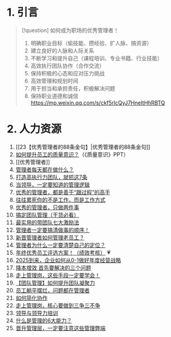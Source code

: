 # 1. 引言 
>[!question] 如何成为职场的优秀管理者！
>1. 明确职业目标（偷技能、攒经验、扩人脉、搞资源）
>2. 建立良好的人脉和人际关系
>3. 不断学习和提升自己（课程培训、专业书籍、行业技能）
>4. 高效执行团队协作（合作交流）
>5. 保持积极的心态和应对压力挑战
>6. 高效管理和规划时间
>7. 用于担当和承担责任，积极解决问题
>8. 保持职业道德和诚信
> https://mp.weixin.qq.com/s/ckf5rlcQyJ7HneItHhRBTQ

# 2. 人力资源
1. [[23【优秀管理者的88条金句】|优秀管理者的88条金句]]
2. [如何提升员工的质量意识？](https://mp.weixin.qq.com/s/xxVJSC2dZX9Vo7EICGDrsA)（《质量意识》PPT）
3. [[优秀管理者]]
4. [管理者每天都在做什么？](https://mp.weixin.qq.com/s/LPmIWR8afRUkiuyOSGRgpg) 
5. [打造高执行力团队，就抓这7条](https://mp.weixin.qq.com/s/VIfmujbvx_2p9noqpy-RiA)
6. [当领导，一定要知道的管理逻辑 ​​​](https://mp.weixin.qq.com/s/pa_CMUocxUyrkHIjCSnD2w)
7. [优秀的管理者，都是善于“跟过程”的高手](https://mp.weixin.qq.com/s/BkOHs-UD8hwh2-g9tZLeaQ)
8. [往往累死你的不是工作，而是工作方式 ​​​](https://mp.weixin.qq.com/s/v29y3BnEWvd8TAYtmT-ZRA)
9. [优秀的管理者，只做两件事 ​​​](https://mp.weixin.qq.com/s/aOJDfikXer9nefgcQo5QEA)
10. [搞定团队管理（干货必看）](https://mp.weixin.qq.com/s/xWd1cs1k8eEJzp5hsnQkdQ)
11. [最实用的带团队七大激励法](https://mp.weixin.qq.com/s/FSVX_HS9geH8eOfeXCyNGQ)
12. [管理者一定要搞清做事的顺序！](https://mp.weixin.qq.com/s/Hx95auNvQAtXimqSZjhz0A)
13. [新晋管理者如何管理老员工？](https://mp.weixin.qq.com/s/-6Y2Hdrj6u0K0QXSO79rKQ)
14. [管理者为什么一定要清楚自己的定位？](https://mp.weixin.qq.com/s/JP-iO6EsimXtb1alBs2VPw)
15. [年终优秀员工评选方案！（绩效考核）](https://mp.weixin.qq.com/s/SZ2Qj6ASB49_V3doZAOTWA) 💗
16. [2025到来，企业如何从0-1做好年度经营战略](https://mp.weixin.qq.com/s/doyPolKyouStD4VJr8qwNA)
17. [降本增效 首先要解决的三个问题](https://mp.weixin.qq.com/s/lsuOoKdzv1teOjkK0Fv_3w)
18. [走上管理岗，这些手段一定要学会！](https://mp.weixin.qq.com/s/i-JWZ7QiMDPLcEMJTxuvdQ)
19. [【团队管理】​如何提升团队凝聚力](https://mp.weixin.qq.com/s/BdvM7iVi2l5AY7uGpGQbsA)
20. [员工躺平摆烂，问题都在管理者](https://mp.weixin.qq.com/s/WsZfEd6kJeYXN7X3BqdI7Q)
21. [如何简化协作](https://mp.weixin.qq.com/s/LGKjdu5lpI2KnoCuM0WPrw)
22. [走上管理岗，核心要做到三争三不争](https://mp.weixin.qq.com/s/FIkZtUNJNJoCuu67jtq7Pg)
23. [领导与领导力培训](https://mp.weixin.qq.com/s/EQW8Eb8jm9Mn73DnORRJPw)
24. [什么是管理的6大能力？](https://mp.weixin.qq.com/s/dwvrWI-hpkOVEuDLlWzgRw)
25. [晋升管理层，一定要注意这些管理弊端](https://mp.weixin.qq.com/s/z-W76UYrfMLZZJZEAz8cww)